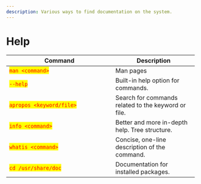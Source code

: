 ```yaml
---
description: Various ways to find documentation on the system.
---
```


# Help

<table data-full-width="false"><thead><tr><th width="268">Command</th><th>Description</th></tr></thead><tbody><tr><td><mark style="color:red;"><code>man &#x3C;command></code></mark></td><td>Man pages</td></tr><tr><td><mark style="color:red;"><code>--help</code></mark></td><td>Built-in help option for commands.</td></tr><tr><td><mark style="color:red;"><code>apropos &#x3C;keyword/file></code></mark></td><td>Search for commands related to the keyword or file.</td></tr><tr><td><mark style="color:red;"><code>info &#x3C;command></code></mark></td><td>Better and more in-depth help. Tree structure.</td></tr><tr><td><mark style="color:red;"><code>whatis &#x3C;command></code></mark></td><td>Concise, one-line description of the command.</td></tr><tr><td><mark style="color:red;"><code>cd /usr/share/doc</code></mark></td><td>Documentation for installed packages.</td></tr></tbody></table>
